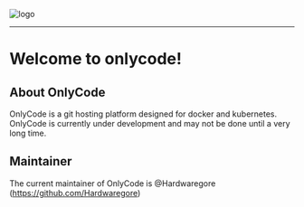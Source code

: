 ![logo](https://github.com/OnlyCode-Official/.github/assets/88296644/7ac7d36c-776a-425a-8483-42869eac73a1)

---
# Welcome to onlycode!

## About OnlyCode

OnlyCode is a git hosting platform designed for docker and kubernetes. OnlyCode is currently under development and may not be done until a very long time.

## Maintainer

The current maintainer of OnlyCode is @Hardwaregore (https://github.com/Hardwaregore)
